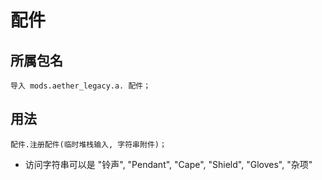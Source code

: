 # 配件

## 所属包名

```zenscript
导入 mods.aether_legacy.a. 配件；
```
## 用法

```zenscript
配件.注册配件(临时堆栈输入, 字符串附件)；
```
- 访问字符串可以是 "铃声", "Pendant", "Cape", "Shield", "Gloves", "杂项"